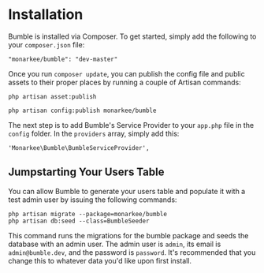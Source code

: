 # Installation

Bumble is installed via Composer. To get started, simply add the following to your ````composer.json```` file:

    "monarkee/bumble": "dev-master"

Once you run ```composer update```, you can publish the config file and public assets to their proper places by running a couple of Artisan commands:

    php artisan asset:publish

    php artisan config:publish monarkee/bumble

The next step is to add Bumble's Service Provider to your ```app.php``` file in the ```config``` folder. In the ```providers``` array, simply add this:

    'Monarkee\Bumble\BumbleServiceProvider',

## Jumpstarting Your Users Table

You can allow Bumble to generate your users table and populate it with a test admin user by issuing the following commands:

    php artisan migrate --package=monarkee/bumble
    php artisan db:seed --class=BumbleSeeder

This command runs the migrations for the bumble package and seeds the database with an admin user. The admin user is `admin`, its email is `admin@bumble.dev`, and the password is `password`. It's recommended that you change this to whatever data you'd like upon first install.
